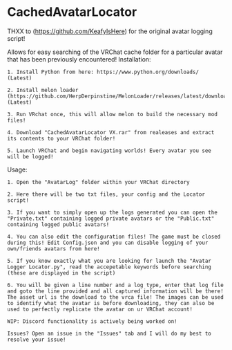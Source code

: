 # CachedAvatarLocator

THXX to (https://github.com/KeafyIsHere) for the original avatar logging script!

Allows for easy searching of the VRChat cache folder for a particular avatar that has been previously encountered!
Installation:

	1. Install Python from here: https://www.python.org/downloads/ (Latest)
	
	2. Install melon loader (https://github.com/HerpDerpinstine/MelonLoader/releases/latest/download/MelonLoader.Installer.exe) (Latest)
	
	3. Run VRchat once, this will allow melon to build the necessary mod files!
	
	4. Download "CachedAvatarLocator VX.rar" from realeases and extract its contents to your VRChat folder!
	
	5. Launch VRChat and begin navigating worlds! Every avatar you see will be logged!
	
Usage:

	1. Open the "AvatarLog" folder within your VRChat directory
	
	2. Here there will be two txt files, your config and the Locator script!
	
	3. If you want to simply open up the logs generated you can open the "Private.txt" containing logged private avatars or the "Public.txt" containing logged public avatars!
	
	4. You can also edit the configuration files! The game must be closed during this! Edit Config.json and you can disable logging of your own/friends avatars from here!
	
	5. If you know exactly what you are looking for launch the "Avatar Logger Locator.py", read the accepetable keywords before searching (these are displayed in the script)
	
	6. You will be given a line number and a log type, enter that log file and goto the line provided and all captured information will be there! The asset url is the download to the vrca file! The images can be used to identify what the avatar is before downloading, they can also be used to perfectly replicate the avatar on ur VRChat account!
		
	WIP: Discord functionality is actively being worked on!
	 
	Issues? Open an issue in the "Issues" tab and I will do my best to resolve your issue!